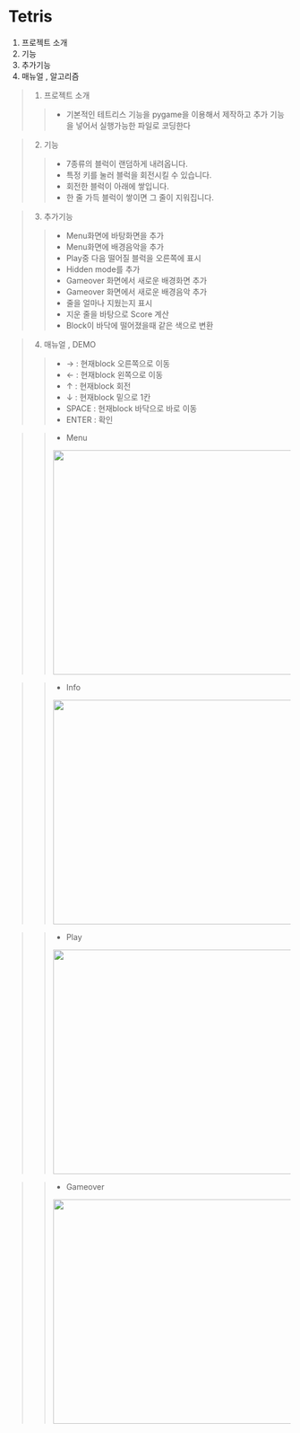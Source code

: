 # Tetris

1. 프로젝트 소개
2. 기능
3. 추가기능
4. 매뉴얼 , 알고리즘

> 1. 프로젝트 소개 
> > - 기본적인 테트리스 기능을 pygame을 이용해서 제작하고 추가 기능을 넣어서 실행가능한 파일로 코딩한다

> 2. 기능 
> > - 7종류의 블럭이 랜덤하게 내려옵니다.
> > - 특정 키를 눌러 블럭을 회전시킬 수 있습니다.
> > - 회전한 블럭이 아래에 쌓입니다.
> > - 한 줄 가득 블럭이 쌓이면 그 줄이 지워집니다.

> 3. 추가기능 
> > - Menu화면에 바탕화면을 추가
> > - Menu화면에 배경음악을 추가
> > - Play중 다음 떨어질 블럭을 오른쪽에 표시
> > - Hidden mode를 추가
> > - Gameover 화면에서 새로운 배경화면 추가
> > - Gameover 화면에서 새로운 배경음악 추가
> > - 줄을 얼마나 지웠는지 표시
> > - 지운 줄을 바탕으로 Score 계산
> > - Block이 바닥에 떨어졌을때 같은 색으로 변환

> 4. 매뉴얼 , DEMO
> > - → : 현재block 오른쪽으로 이동 
> > - ← : 현재block 왼쪽으로 이동
> > - ↑ : 현재block 회전
> > - ↓ : 현재block 밑으로 1칸
> > - SPACE : 현재block 바닥으로 바로 이동
> > - ENTER : 확인

> > - Menu
> > <img src="http://postfiles5.naver.net/MjAxNzA2MTVfMjA3/MDAxNDk3NTA1MDgyODUw.Qai8x3AnahoneiMawn1tPj0tMjA3VPbyDUC04cOhghog.ZqQCZTT97sOBnWfYmLusy95PfCPyNyJ5p5O-Sgfp6q4g.PNG.kl529/Menu.png?type=w2" height = "400" width = "800">

> > - Info
> > <img src="http://postfiles11.naver.net/MjAxNzA2MTVfMjIw/MDAxNDk3NTA1MDgyNjY2.rWAtOV-FoBoHRwN158nZ0u6nFF5jQRNlM94o9u3xhPMg.ZxcFZrOxOvmtFXk4njWYN9hEIj7Tck6bsOehJhP5LWsg.PNG.kl529/info.png?type=w2" height = "400" width = "800"> 

> > - Play
> > <img src="http://postfiles9.naver.net/MjAxNzA2MTVfMTQ5/MDAxNDk3NTA1MDgzMDYy.pFYWpHczGZRPGZ5UcrRWlivrxpCQUm0UPMlBMv9OoUUg.oe6N4b7LZuXM85qq59VmLwer7zMHti3r1DugB42SfcQg.PNG.kl529/play.png?type=w2" height = "400" width = "800"> 

> > - Gameover
> > <img src="http://postfiles7.naver.net/MjAxNzA2MTVfMTEy/MDAxNDk3NTA1MDgyMzM3.AQqT6OuUBbb2tZkme4RUHHmbxrQMiPiJ0r0P3gEGMtQg.lCfghXr_OAlYGfp1xVG-iAt2vNFMAqVT3Z_KCBjI5mMg.PNG.kl529/gameover.png?type=w2" height = "400" width = "800"> 
